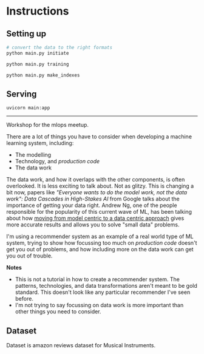 # Instructions

## Setting up

```zsh
# convert the data to the right formats
python main.py initiate

python main.py training

python main.py make_indexes
```


## Serving

```
uvicorn main:app
```

----

Workshop for the mlops meetup.

There are a lot of things you have to consider when developing a machine learning system, including:

- The modelling
- Technology, and _production code_
- The data work

The data work, and how it overlaps with the other components, is often overlooked.
It is less exciting to talk about.
Not as glitzy.
This is changing a bit now, papers like _"Everyone wants to do the model work, not the data work": Data Cascades in High-Stakes AI_ from Google talks about the importance of getting your data right.
Andrew Ng, one of the people responsible for the popularity of this current wave of ML, has been talking about how [moving from model centric to a data centric approach](https://www.youtube.com/watch?v=06-AZXmwHjo) gives more accurate results and allows you to solve "small data" problems.


I'm using a recommender system as an example of a real world type of ML system, trying to show how focussing too much on _production code_ doesn't get you out of problems,
and how including more on the data work can get you out of trouble.

**Notes**

- This is not a tutorial in how to create a recommender system. The patterns, technologies, and data transformations aren't meant to be gold standard. This doesn't look like any particular recommender I've seen before.
- I'm not trying to say focussing on data work is more important than other things you need to consider.


## Dataset

Dataset is amazon reviews dataset for Musical Instruments.
